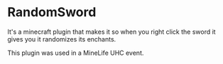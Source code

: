 # RandomSword
It's a minecraft plugin that makes it so when you right click the sword it gives you it randomizes its enchants.

This plugin was used in a MineLife UHC event.
